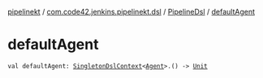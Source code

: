 [pipelinekt](../../index.md) / [com.code42.jenkins.pipelinekt.dsl](../index.md) / [PipelineDsl](index.md) / [defaultAgent](./default-agent.md)

# defaultAgent

`val defaultAgent: `[`SingletonDslContext`](../-singleton-dsl-context/index.md)`<`[`Agent`](../../com.code42.jenkins.pipelinekt.core/-agent.md)`>.() -> `[`Unit`](https://kotlinlang.org/api/latest/jvm/stdlib/kotlin/-unit/index.html)
